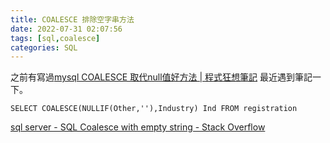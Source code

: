 ```yaml
---
title: COALESCE 排除空字串方法
date: 2022-07-31 02:07:56
tags: [sql,coalesce]
categories: SQL
---
```


之前有寫過[mysql COALESCE 取代null值好方法 | 程式狂想筆記](https://malagege.github.io/blog/2018/07/19/mysql-COALESCE-%E5%8F%96%E4%BB%A3null%E5%80%BC%E5%A5%BD%E6%96%B9%E6%B3%95/)
最近遇到筆記一下。

<!--more-->

```sql=
SELECT COALESCE(NULLIF(Other,''),Industry) Ind FROM registration
```

[sql server - SQL Coalesce with empty string - Stack Overflow](https://stackoverflow.com/questions/17283978/sql-coalesce-with-empty-string)